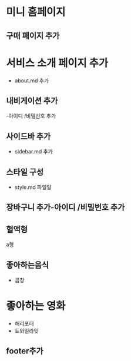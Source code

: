 # 미니 홈페이지

## 구매 페이지 추가

# 서비스 소개 페이지 추가

- about.md 추가

## 내비게이션 추가

-아이디 /비밀번호 추가

## 사이드바 추가

- sidebar.md 추가

## 스타일 구성

- style.md 파일일

## 장바구니 추가-아이디 /비밀번호 추가

## 혈액형

a형

## 좋아하는음식

- 곱창

# 좋아하는 영화

- 해리포터
- 트와일라잇

## footer추가
